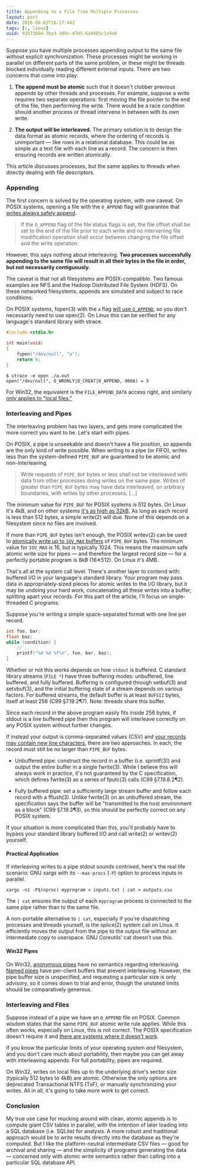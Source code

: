 ```yaml
---
title: Appending to a File from Multiple Processes
layout: post
date: 2016-08-03T16:17:44Z
tags: [c, linux]
uuid: 93473b6d-3be3-3d0c-d7d5-6ad485c1e9a0
---
```


Suppose you have multiple processes appending output to the same file
without explicit synchronization. These processes might be working in
parallel on different parts of the same problem, or these might be
threads blocked individually reading different external inputs. There
are two concerns that come into play:

1) **The append must be atomic** such that it doesn't clobber previous
    appends by other threads and processes. For example, suppose a
    write requires two separate operations: first moving the file
    pointer to the end of the file, then performing the write. There
    would be a race condition should another process or thread
    intervene in between with its own write.

2) **The output will be interleaved.** The primary solution is to
   design the data format as atomic records, where the ordering of
   records is unimportant — like rows in a relational database. This
   could be as simple as a text file with each line as a record. The
   concern is then ensuring records are written atomically.

This article discusses processes, but the same applies to threads when
directly dealing with file descriptors.

### Appending

The first concern is solved by the operating system, with one caveat.
On POSIX systems, opening a file with the `O_APPEND` flag will
guarantee that [writes always safely append][write].

> If the `O_APPEND` flag of the file status flags is set, the file
> offset shall be set to the end of the file prior to each write and
> no intervening file modification operation shall occur between
> changing the file offset and the write operation.

However, this says nothing about interleaving. **Two processes
successfully appending to the same file will result in all their bytes
in the file in order, but not necessarily contiguously.**

The caveat is that not all filesystems are POSIX-compatible. Two
famous examples are NFS and the Hadoop Distributed File System (HDFS).
On these networked filesystems, appends are simulated and subject to
race conditions.

On POSIX systems, fopen(3) with the `a` flag [will use
`O_APPEND`][fopen], so you don't necessarily need to use open(2). On
Linux this can be verified for any language's standard library with
strace.

~~~c
#include <stdio.h>

int main(void)
{
    fopen("/dev/null", "a");
    return 0;
}
~~~

    $ strace -e open ./a.out
    open("/dev/null", O_WRONLY|O_CREAT|O_APPEND, 0666) = 3

For Win32, the equivalent is the `FILE_APPEND_DATA` access right, and
similarly [only applies to "local files."][rights]

### Interleaving and Pipes

The interleaving problem has two layers, and gets more complicated the
more correct you want to be. Let's start with pipes.

On POSIX, a pipe is unseekable and doesn't have a file position, so
appends are the only kind of write possible. When writing to a pipe
(or FIFO), writes less than the system-defined `PIPE_BUF` are
guaranteed to be atomic and non-interleaving.

> Write requests of `PIPE_BUF` bytes or less shall not be interleaved
> with data from other processes doing writes on the same pipe. Writes
> of greater than `PIPE_BUF` bytes may have data interleaved, on
> arbitrary boundaries, with writes by other processes, [...]

The minimum value for `PIPE_BUF` for POSIX systems is 512 bytes. On
Linux it's 4kB, and on other systems [it's as high as 32kB][pipe-buf].
As long as each record is less than 512 bytes, a simple write(2) will
due. None of this depends on a filesystem since no files are involved.

If more than `PIPE_BUF` bytes isn't enough, the POSIX writev(2) can be
used to [atomically write up to `IOV_MAX` buffers][writev] of
`PIPE_BUF` bytes. The minimum value for `IOV_MAX` is 16, but is
typically 1024. This means the maximum safe atomic write size for
pipes — and therefore the largest record size — for a perfectly
portable program is 8kB (16✕512). On Linux it's 4MB.

That's all at the system call level. There's another layer to contend
with: buffered I/O in your language's standard library. Your program
may pass data in appropriately-sized pieces for atomic writes to the
I/O library, but it may be undoing your hard work, concatenating all
these writes into a buffer, splitting apart your records. For this
part of the article, I'll focus on single-threaded C programs.

Suppose you're writing a simple space-separated format with one line
per record.

~~~c
int foo, bar;
float baz;
while (condition) {
    // ...
    printf("%d %d %f\n", foo, bar, baz);
}
~~~

Whether or not this works depends on how `stdout` is buffered. C
standard library streams (`FILE *`) have three buffering modes:
unbuffered, line buffered, and fully buffered. Buffering is configured
through setbuf(3) and setvbuf(3), and the initial buffering state of a
stream depends on various factors. For buffered streams, the default
buffer is at least `BUFSIZ` bytes, itself at least 256 (C99
§7.19.2¶7). Note: threads share this buffer.

Since each record in the above program easily fits inside 256 bytes,
if stdout is a line buffered pipe then this program will interleave
correctly on any POSIX system without further changes.

If instead your output is comma-separated values (CSV) and [your
records may contain new line characters][csv], there are two
approaches. In each, the record must still be no larger than
`PIPE_BUF` bytes.

* Unbuffered pipe: construct the record in a buffer (i.e. sprintf(3))
  and output the entire buffer in a single fwrite(3). While I believe
  this will always work in practice, it's not guaranteed by the C
  specification, which defines fwrite(3) as a series of fputc(3) calls
  (C99 §7.19.8.2¶2).

* Fully buffered pipe: set a sufficiently large stream buffer and
  follow each record with a fflush(3). Unlike fwrite(3) on an
  unbuffered stream, the specification says the buffer will be
  "transmitted to the host environment as a block" (C99 §7.19.3¶3),
  so this should be perfectly correct on any POSIX system.

If your situation is more complicated than this, you'll probably have
to bypass your standard library buffered I/O and call write(2) or
writev(2) yourself.

#### Practical Application

If interleaving writes to a pipe stdout sounds contrived, here's the
real life scenario: GNU xargs with its `--max-procs` (`-P`) option to
process inputs in parallel.

    xargs -n1 -P$(nproc) myprogram < inputs.txt | cat > outputs.csv

The `| cat` ensures the output of each `myprogram` process is
connected to the same pipe rather than to the same file.

A non-portable alternative to `| cat`, especially if you're
dispatching processes and threads yourself, is the splice(2) system
call on Linux. It efficiently moves the output from the pipe to the
output file without an intermediate copy to userspace. GNU Coreutils'
cat doesn't use this.

#### Win32 Pipes

On Win32, [anonymous pipes][anon] have no semantics regarding
interleaving. [Named pipes][named] have per-client buffers that
prevent interleaving. However, the pipe buffer size is unspecified,
and requesting a particular size is only advisory, so it comes down to
trial and error, though the unstated limits should be comparatively
generous.

### Interleaving and Files

Suppose instead of a pipe we have an `O_APPEND` file on POSIX. Common
wisdom states that the same `PIPE_BUF` atomic write rule applies.
While this often works, especially on Linux, this is not correct. The
POSIX specification doesn't require it and [there are systems where it
doesn't work][test].

If you know the particular limits of your operating system *and*
filesystem, and you don't care much about portability, then maybe you
can get away with interleaving appends. For full portability, pipes
are required.

On Win32, writes on local files up to the underlying drive's sector
size (typically 512 bytes to 4kB) are atomic. Otherwise the only
options are deprecated Transactional NTFS (TxF), or manually
synchronizing your writes. All in all, it's going to take more work to
get correct.

### Conclusion

My true use case for mucking around with clean, atomic appends is to
compute giant CSV tables in parallel, with the intention of later
loading into a SQL database (i.e. SQLite) for analysis. A more robust
and traditional approach would be to write results directly into the
database as they're computed. But I like the platform-neutral
intermediate CSV files — good for archival and sharing — and the
simplicity of programs generating the data — concerned only with
atomic write semantics rather than calling into a particular SQL
database API.


[write]: http://pubs.opengroup.org/onlinepubs/9699919799/functions/write.html
[pipe-buf]: http://ar.to/notes/posix
[test]: http://www.notthewizard.com/2014/06/17/are-files-appends-really-atomic/
[rights]: https://msdn.microsoft.com/en-us/library/windows/desktop/gg258116(v=vs.85).aspx
[fopen]: http://pubs.opengroup.org/onlinepubs/9699919799/functions/fopen.html
[writev]: http://pubs.opengroup.org/onlinepubs/9699919799/functions/writev.html
[csv]: https://tools.ietf.org/html/rfc4180
[named]: https://msdn.microsoft.com/en-us/library/windows/desktop/aa365150(v=vs.85).aspx
[anon]: https://msdn.microsoft.com/en-us/library/windows/desktop/aa365152(v=vs.85).aspx
